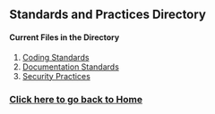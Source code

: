 ## Standards and Practices Directory
#### Current Files in the Directory
1. [Coding Standards](https://github.com/kiffit/waterfall-project/blob/main/standards-and-practices/Coding%20Standards.md)
2. [Documentation Standards](https://github.com/kiffit/waterfall-project/blob/main/Standards%20and%20Practices/Documentation%20Standards.md)
3. [Security Practices](https://github.com/kiffit/waterfall-project/blob/main/standards-and-practices/Security%20Practices.md)

### **[Click here to go back to Home](https://github.com/kiffit/waterfall-project)**
